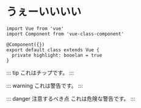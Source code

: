 # うぇーいいいい

```typescript{6}
import Vue from 'vue'
import Component from 'vue-class-component'

@Component({})
export default class extends Vue {
  private highlight: booelan = true
}
```

::: tip
これはチップです。
:::

::: warning
これは警告です。
:::

::: danger 注意するべき点
これは危険な警告です。
:::